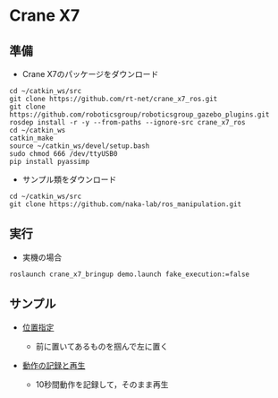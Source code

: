 # Crane X7

## 準備
- Crane X7のパッケージをダウンロード
```
cd ~/catkin_ws/src
git clone https://github.com/rt-net/crane_x7_ros.git
git clone https://github.com/roboticsgroup/roboticsgroup_gazebo_plugins.git
rosdep install -r -y --from-paths --ignore-src crane_x7_ros
cd ~/catkin_ws
catkin_make
source ~/catkin_ws/devel/setup.bash
sudo chmod 666 /dev/ttyUSB0
pip install pyassimp
```

- サンプル類をダウンロード
```
cd ~/catkin_ws/src
git clone https://github.com/naka-lab/ros_manipulation.git
```

## 実行
- 実機の場合
```
roslaunch crane_x7_bringup demo.launch fake_execution:=false
```

## サンプル
- [位置指定](scripts/cranex7_move_to_position.py)
  - 前に置いてあるものを掴んで左に置く

- [動作の記録と再生](scripts/cranex7_teach_and_play.py)
  - 10秒間動作を記録して，そのまま再生
